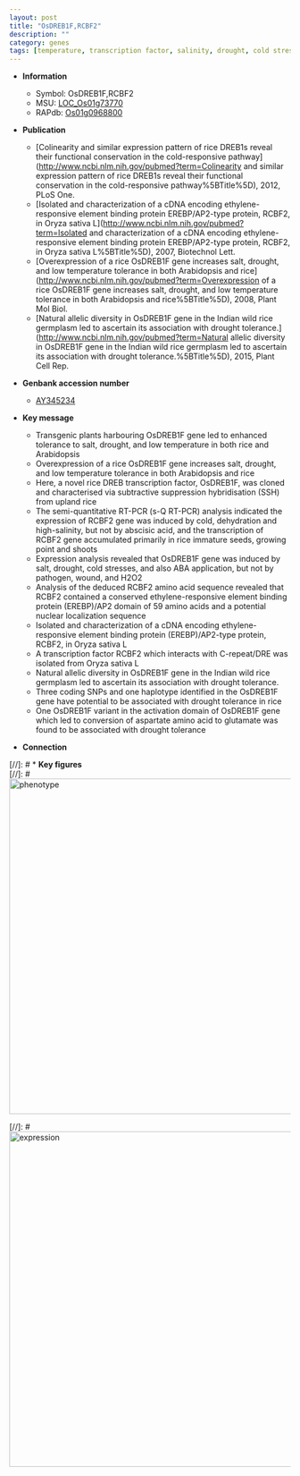 ```yaml
---
layout: post
title: "OsDREB1F,RCBF2"
description: ""
category: genes
tags: [temperature, transcription factor, salinity, drought, cold stress, shoot, ethylene,  ABA , seed, salt, drought tolerance, tolerance]
---
```


* **Information**  
    + Symbol: OsDREB1F,RCBF2  
    + MSU: [LOC_Os01g73770](http://rice.plantbiology.msu.edu/cgi-bin/ORF_infopage.cgi?orf=LOC_Os01g73770)  
    + RAPdb: [Os01g0968800](http://rapdb.dna.affrc.go.jp/viewer/gbrowse_details/irgsp1?name=Os01g0968800)  

* **Publication**  
    + [Colinearity and similar expression pattern of rice DREB1s reveal their functional conservation in the cold-responsive pathway](http://www.ncbi.nlm.nih.gov/pubmed?term=Colinearity and similar expression pattern of rice DREB1s reveal their functional conservation in the cold-responsive pathway%5BTitle%5D), 2012, PLoS One.
    + [Isolated and characterization of a cDNA encoding ethylene-responsive element binding protein EREBP/AP2-type protein, RCBF2, in Oryza sativa L](http://www.ncbi.nlm.nih.gov/pubmed?term=Isolated and characterization of a cDNA encoding ethylene-responsive element binding protein EREBP/AP2-type protein, RCBF2, in Oryza sativa L%5BTitle%5D), 2007, Biotechnol Lett.
    + [Overexpression of a rice OsDREB1F gene increases salt, drought, and low temperature tolerance in both Arabidopsis and rice](http://www.ncbi.nlm.nih.gov/pubmed?term=Overexpression of a rice OsDREB1F gene increases salt, drought, and low temperature tolerance in both Arabidopsis and rice%5BTitle%5D), 2008, Plant Mol Biol.
    + [Natural allelic diversity in OsDREB1F gene in the Indian wild rice germplasm led to ascertain its association with drought tolerance.](http://www.ncbi.nlm.nih.gov/pubmed?term=Natural allelic diversity in OsDREB1F gene in the Indian wild rice germplasm led to ascertain its association with drought tolerance.%5BTitle%5D), 2015, Plant Cell Rep.

* **Genbank accession number**  
    + [AY345234](http://www.ncbi.nlm.nih.gov/nuccore/AY345234)

* **Key message**  
    + Transgenic plants harbouring OsDREB1F gene led to enhanced tolerance to salt, drought, and low temperature in both rice and Arabidopsis
    + Overexpression of a rice OsDREB1F gene increases salt, drought, and low temperature tolerance in both Arabidopsis and rice
    + Here, a novel rice DREB transcription factor, OsDREB1F, was cloned and characterised via subtractive suppression hybridisation (SSH) from upland rice
    + The semi-quantitative RT-PCR (s-Q RT-PCR) analysis indicated the expression of RCBF2 gene was induced by cold, dehydration and high-salinity, but not by abscisic acid, and the transcription of RCBF2 gene accumulated primarily in rice immature seeds, growing point and shoots
    + Expression analysis revealed that OsDREB1F gene was induced by salt, drought, cold stresses, and also ABA application, but not by pathogen, wound, and H2O2
    + Analysis of the deduced RCBF2 amino acid sequence revealed that RCBF2 contained a conserved ethylene-responsive element binding protein (EREBP)/AP2 domain of 59 amino acids and a potential nuclear localization sequence
    + Isolated and characterization of a cDNA encoding ethylene-responsive element binding protein (EREBP)/AP2-type protein, RCBF2, in Oryza sativa L
    + A transcription factor RCBF2 which interacts with C-repeat/DRE was isolated from Oryza sativa L
    + Natural allelic diversity in OsDREB1F gene in the Indian wild rice germplasm led to ascertain its association with drought tolerance.
    + Three coding SNPs and one haplotype identified in the OsDREB1F gene have potential to be associated with drought tolerance in rice
    + One OsDREB1F variant in the activation domain of OsDREB1F gene which led to conversion of aspartate amino acid to glutamate was found to be associated with drought tolerance

* **Connection**  

[//]: # * **Key figures**  
[//]: # <img src="http://funRiceGenes.github.io/images/OsDREB1F~RCBF2.pheno.png" alt="phenotype"  style="width: 600px;"/>

[//]: # <img src="http://funRiceGenes.github.io/images/OsDREB1F~RCBF2.exp.png" alt="expression"  style="width: 600px;"/>


